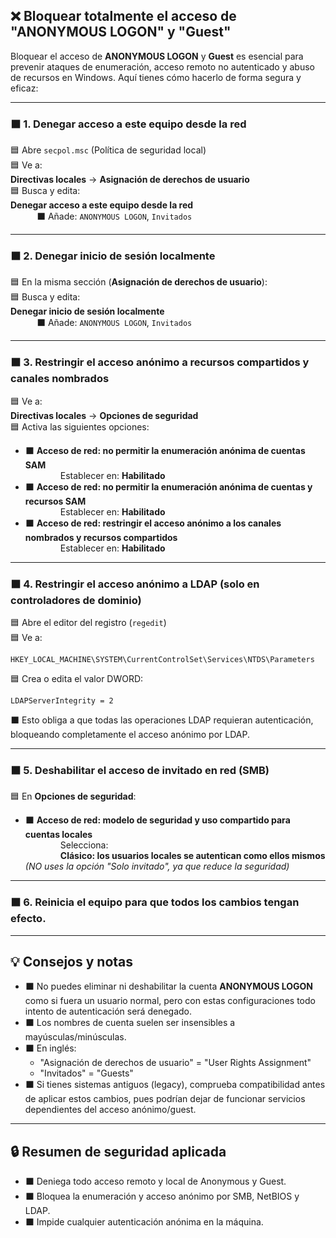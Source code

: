 ## ❌ Bloquear totalmente el acceso de "ANONYMOUS LOGON" y "Guest"

Bloquear el acceso de **ANONYMOUS LOGON** y **Guest** es esencial para prevenir ataques de enumeración, acceso remoto no autenticado y abuso de recursos en Windows. Aquí tienes cómo hacerlo de forma segura y eficaz:

---

### ⬛ 1. Denegar acceso a este equipo desde la red

🟦 Abre `secpol.msc` (Política de seguridad local)  
🟦 Ve a:  
**Directivas locales** → **Asignación de derechos de usuario**  
🟦 Busca y edita:  
**Denegar acceso a este equipo desde la red**  
   ⬛ Añade: `ANONYMOUS LOGON`, `Invitados`

---

### ⬛ 2. Denegar inicio de sesión localmente

🟦 En la misma sección (**Asignación de derechos de usuario**):  
🟦 Busca y edita:  
**Denegar inicio de sesión localmente**  
   ⬛ Añade: `ANONYMOUS LOGON`, `Invitados`

---

### ⬛ 3. Restringir el acceso anónimo a recursos compartidos y canales nombrados

🟦 Ve a:  
**Directivas locales** → **Opciones de seguridad**  
🟦 Activa las siguientes opciones:  
- ⬛ **Acceso de red: no permitir la enumeración anónima de cuentas SAM**  
    Establecer en: **Habilitado**
- ⬛ **Acceso de red: no permitir la enumeración anónima de cuentas y recursos SAM**  
    Establecer en: **Habilitado**
- ⬛ **Acceso de red: restringir el acceso anónimo a los canales nombrados y recursos compartidos**  
    Establecer en: **Habilitado**

---

### ⬛ 4. Restringir el acceso anónimo a LDAP (solo en controladores de dominio)

🟦 Abre el editor del registro (`regedit`)  
🟦 Ve a:
```
HKEY_LOCAL_MACHINE\SYSTEM\CurrentControlSet\Services\NTDS\Parameters
```
🟦 Crea o edita el valor DWORD:
```
LDAPServerIntegrity = 2
```
⬛ Esto obliga a que todas las operaciones LDAP requieran autenticación, bloqueando completamente el acceso anónimo por LDAP.

---

### ⬛ 5. Deshabilitar el acceso de invitado en red (SMB)

🟦 En **Opciones de seguridad**:  
- ⬛ **Acceso de red: modelo de seguridad y uso compartido para cuentas locales**  
    Selecciona:  
    **Clásico: los usuarios locales se autentican como ellos mismos**  
*(NO uses la opción "Solo invitado", ya que reduce la seguridad)*

---

### ⬛ 6. Reinicia el equipo para que todos los cambios tengan efecto.

---

## 💡 Consejos y notas

- ⬛ No puedes eliminar ni deshabilitar la cuenta **ANONYMOUS LOGON** como si fuera un usuario normal, pero con estas configuraciones todo intento de autenticación será denegado.
- ⬛ Los nombres de cuenta suelen ser insensibles a mayúsculas/minúsculas.
- ⬛ En inglés:  
  - "Asignación de derechos de usuario" = "User Rights Assignment"
  - "Invitados" = "Guests"
- ⬛ Si tienes sistemas antiguos (legacy), comprueba compatibilidad antes de aplicar estos cambios, pues podrían dejar de funcionar servicios dependientes del acceso anónimo/guest.

---

## 🔒 Resumen de seguridad aplicada

- ⬛ Deniega todo acceso remoto y local de Anonymous y Guest.
- ⬛ Bloquea la enumeración y acceso anónimo por SMB, NetBIOS y LDAP.
- ⬛ Impide cualquier autenticación anónima en la máquina.
